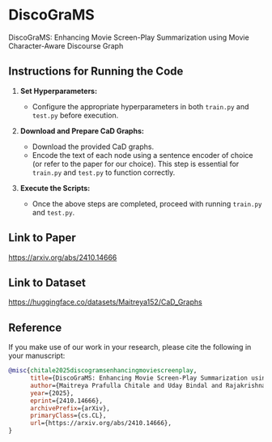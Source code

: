 # DiscoGraMS
DiscoGraMS: Enhancing Movie Screen-Play Summarization using Movie Character-Aware Discourse Graph

## Instructions for Running the Code  

1. **Set Hyperparameters:**  
   - Configure the appropriate hyperparameters in both `train.py` and `test.py` before execution.  

2. **Download and Prepare CaD Graphs:**  
   - Download the provided CaD graphs.  
   - Encode the text of each node using a sentence encoder of choice (or refer to the paper for our choice). This step is essential for `train.py` and `test.py` to function correctly.  

3. **Execute the Scripts:**  
   - Once the above steps are completed, proceed with running `train.py` and `test.py`.

## Link to Paper
https://arxiv.org/abs/2410.14666

## Link to Dataset
https://huggingface.co/datasets/Maitreya152/CaD_Graphs

## Reference

If you make use of our work in your research, please cite the following in your manuscript:  

```bibtex
@misc{chitale2025discogramsenhancingmoviescreenplay,
      title={DiscoGraMS: Enhancing Movie Screen-Play Summarization using Movie Character-Aware Discourse Graph}, 
      author={Maitreya Prafulla Chitale and Uday Bindal and Rajakrishnan Rajkumar and Rahul Mishra},
      year={2025},
      eprint={2410.14666},
      archivePrefix={arXiv},
      primaryClass={cs.CL},
      url={https://arxiv.org/abs/2410.14666}, 
}
